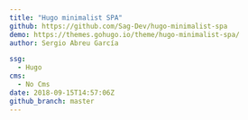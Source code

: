 ```yaml
---
title: "Hugo minimalist SPA"
github: https://github.com/Sag-Dev/hugo-minimalist-spa
demo: https://themes.gohugo.io/theme/hugo-minimalist-spa/
author: Sergio Abreu García

ssg:
  - Hugo
cms:
  - No Cms
date: 2018-09-15T14:57:06Z
github_branch: master
---
```

